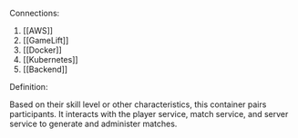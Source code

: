 Connections: 

1. [[AWS]]
2. [[GameLift]]
3. [[Docker]]
4. [[Kubernetes]]
5. [[Backend]]

Definition:

Based on their skill level or other characteristics, this container pairs participants. It interacts with the player service, match service, and server service to generate and administer matches.
